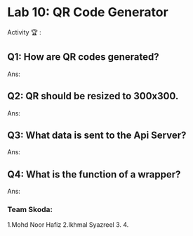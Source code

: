# Lab 10: QR Code Generator

Activity 🏆 :
## Q1: How are QR codes generated?
Ans:

## Q2: QR should be resized to 300x300.
Ans:

## Q3: What data is sent to the Api Server?
Ans:

## Q4: What is the function of a wrapper?
Ans:


### Team Skoda:
1.Mohd Noor Hafiz
2.Ikhmal Syazreel
3.
4.
